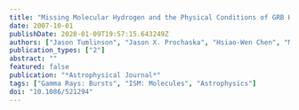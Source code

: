```yaml
---
title: "Missing Molecular Hydrogen and the Physical Conditions of GRB Host Galaxies"
date: 2007-10-01
publishDate: 2020-01-09T19:57:15.643249Z
authors: ["Jason Tumlinson", "Jason X. Prochaska", "Hsiao-Wen Chen", "Miroslava Dessauges-Zavadsky", "Joshua S. Bloom"]
publication_types: ["2"]
abstract: ""
featured: false
publication: "*Astrophysical Journal*"
tags: ["Gamma Rays: Bursts", "ISM: Molecules", "Astrophysics"]
doi: "10.1086/521294"
---
```


